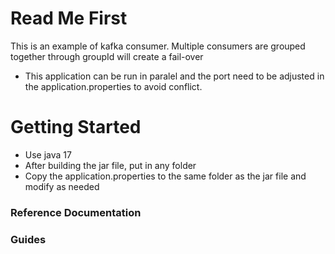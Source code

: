 # Read Me First
This is an example of kafka consumer. Multiple consumers are grouped together through groupId will create a fail-over

* This application can be run in paralel and the port need to be adjusted in the application.properties to avoid conflict.

# Getting Started

* Use java 17
* After building the jar file, put in any folder
* Copy the application.properties to the same folder as the jar file and modify as needed

### Reference Documentation

### Guides

